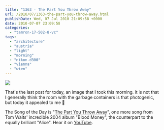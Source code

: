```yaml
---
title: "1363 - The Part You Throw Away"
url: /2010/07/1363-the-part-you-throw-away.html
publishDate: Wed, 07 Jul 2010 21:09:58 +0000
date: 2010-07-07 23:09:58
categories: 
  - "tamron-17-502-8-vc"
tags: 
  - "architecture"
  - "austria"
  - "light"
  - "morning"
  - "nikon-d300"
  - "vienna"
  - "wien"
---
```

<a target="_blank" href="https://d25zfm9zpd7gm5.cloudfront.net/1200x1200/2010/20100707_080156_ps.jpg"><img src="https://d25zfm9zpd7gm5.cloudfront.net/0600x0600/2010/20100707_080156_ps.jpg" /></a>

That's the last post for today, an image that I took this morning. It is not that I generally think the room with the garbage containers is that photogenic, but today it appealed to me 🙂

 The Song of the Day is "<a target="_blank" href="http://www.lyricsmode.com/search.php?what=songs&s=The+Part+You+Throw+Away">The Part You Throw Away</a>", one more song from Tom Waits' incredible 2004 album "Blood Money", the counterpart to the equally brilliant "Alice". Hear it on <a target="_blank" href="http://www.youtube.com/watch?v=KmSMKxcFdOs">YouTube</a>.
